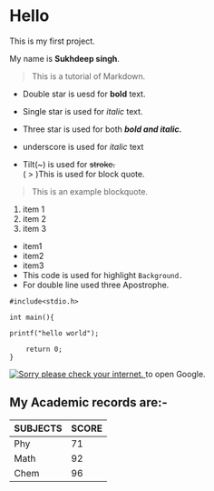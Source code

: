 # Hello
This is my first project.

My name is **Sukhdeep singh**. 

>This is a tutorial of Markdown.  

- Double star is uesd for **bold** text.  
- Single star is used for *italic* text.  
- Three star is used for both ***bold and italic.***  
- underscore is used for _italic_ text

- Tilt(~) is used for ~~stroke.~~  
( > )This is used for block quote.  


>This is an example blockquote.  

1. item 1  
2. item 2  
3. item 3

- item1  
- item2  
- item3   
 - This code is used for highlight `Background.`  
 - For double line used three Apostrophe.   


```
#include<stdio.h>

int main(){

printf("hello world");

    return 0;
}
```

[ ![Sorry please check your internet.](https://encrypted-tbn0.gstatic.com/images?q=tbn:ANd9GcRD60xfKFyt7A7aD8i4qGfqmCU94R5lxW0cMsoUxH8dAngdlwZzOuUfDpE&s=10) ](https://google.com) to open Google.  

## My Academic records are:-  

| SUBJECTS | SCORE |
| -------- | ----- |
| Phy | 71 |
| Math | 92 |
| Chem | 96 |

